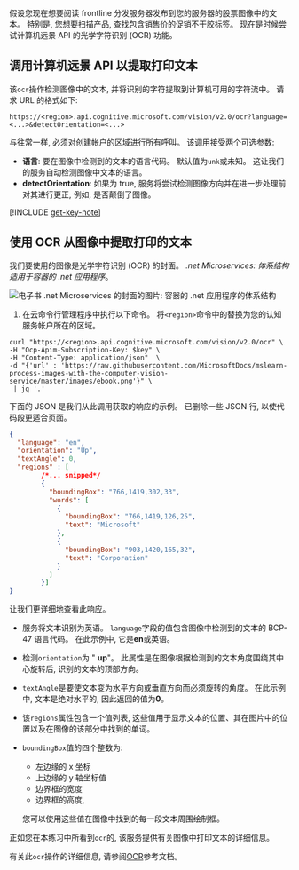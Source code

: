 假设您现在想要阅读 frontline 分发服务器发布到您的服务器的股票图像中的文本。 特别是, 您想要扫描产品, 查找包含销售价的促销不干胶标签。 现在是时候尝试计算机远景 API 的光学字符识别 (OCR) 功能。 

## <a name="calling-the-computer-vision-api-to-extract-printed-text"></a>调用计算机远景 API 以提取打印文本

该`ocr`操作检测图像中的文本, 并将识别的字符提取到计算机可用的字符流中。 请求 URL 的格式如下:

`https://<region>.api.cognitive.microsoft.com/vision/v2.0/ocr?language=<...>&detectOrientation=<...>`

与往常一样, 必须对创建帐户的区域进行所有呼叫。 该调用接受两个可选参数:

- **语言**: 要在图像中检测到的文本的语言代码。 默认值为`unk`或未知。 这让我们的服务自动检测图像中文本的语言。
- **detectOrientation**: 如果为 true, 服务将尝试检测图像方向并在进一步处理前对其进行更正, 例如, 是否颠倒了图像。 

[!INCLUDE [get-key-note](./get-key.md)]

## <a name="extract-printed-text-from-an-image-using-ocr"></a>使用 OCR 从图像中提取打印的文本

我们要使用的图像是光学字符识别 (OCR) 的封面。 *.net Microservices: 体系结构适用于容器的 .net 应用程序*。

![电子书 .net Microservices 的封面的图片: 容器的 .net 应用程序的体系结构](../media/5-ebook.png)

1. 在云命令行管理程序中执行以下命令。 将`<region>`命令中的替换为您的认知服务帐户所在的区域。

```azurecli
curl "https://<region>.api.cognitive.microsoft.com/vision/v2.0/ocr" \
-H "Ocp-Apim-Subscription-Key: $key" \
-H "Content-Type: application/json"  \
-d "{'url' : 'https://raw.githubusercontent.com/MicrosoftDocs/mslearn-process-images-with-the-computer-vision-service/master/images/ebook.png'}" \
 | jq '.'
```

下面的 JSON 是我们从此调用获取的响应的示例。 已删除一些 JSON 行, 以使代码段更适合页面。

```json
{
  "language": "en",
  "orientation": "Up",
  "textAngle": 0,
  "regions" : [
        /*... snipped*/
        {
          "boundingBox": "766,1419,302,33",
          "words": [
            {
              "boundingBox": "766,1419,126,25",
              "text": "Microsoft"
            },
            {
              "boundingBox": "903,1420,165,32",
              "text": "Corporation"
            }
          ]
        }]
}
```

让我们更详细地查看此响应。 

- 服务将文本识别为英语。 `language`字段的值包含图像中检测到的文本的 BCP-47 语言代码。 在此示例中, 它是**en**或英语。 
- 检测`orientation`为 " **up**"。 此属性是在图像根据检测到的文本角度围绕其中心旋转后, 识别的文本的顶部方向。 
- `textAngle`是要使文本变为水平方向或垂直方向而必须旋转的角度。 在此示例中, 文本是绝对水平的, 因此返回的值为**0**。  
- 该`regions`属性包含一个值列表, 这些值用于显示文本的位置、其在图片中的位置以及在图像的该部分中找到的单词。 
- `boundingBox`值的四个整数为: 
    - 左边缘的 x 坐标 
    - 上边缘的 y 轴坐标值
    - 边界框的宽度
    - 边界框的高度, 
   
    您可以使用这些值在图像中找到的每一段文本周围绘制框。

正如您在本练习中所看到`ocr`的, 该服务提供有关图像中打印文本的详细信息。 

有关此`ocr`操作的详细信息, 请参阅[OCR](https://westus.dev.cognitive.microsoft.com/docs/services/5adf991815e1060e6355ad44/operations/56f91f2e778daf14a499e1fc)参考文档。